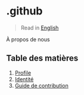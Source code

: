 # .github

> Read in [English](/docs/README.md)

À propos de nous

## Table des matières

1. [Profile](/profile/README.fr.md)
2. [Identité](/docs/fr/identité.md)
3. [Guide de contribution](/docs/fr/guide-de-contribution.md)
